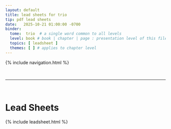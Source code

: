 ```yaml
---
layout: default
title: lead sheets for trio
tip: pdf lead sheets
date:   2025-10-21 01:00:00 -0700
binder:
  tome:  trio  # a single word common to all levels
  level: book # book | chapter | page : presentation level of this file.
  topics: [ leadsheet ]
  themes: [ ] # applies to chapter level
---
```


{% include navigation.html %}

&nbsp;

---

&nbsp;

# Lead Sheets

{% include leadsheet.html %}

